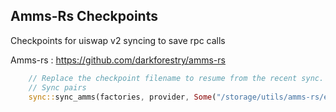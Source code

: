 ## Amms-Rs Checkpoints

Checkpoints for uiswap v2 syncing to save rpc calls

Amms-rs : https://github.com/darkforestry/amms-rs


```rust
    // Replace the checkpoint filename to resume from the recent sync.
    // Sync pairs
    sync::sync_amms(factories, provider, Some("/storage/utils/amms-rs/examples/checkpoint-file-name.json"), 500).await?;
```

